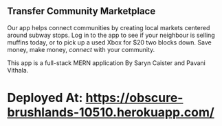 ## Transfer Community Marketplace

Our app helps connect communities by creating local markets centered around subway stops. Log in to the app to see if your neighbour is selling muffins today, or to pick up a used Xbox for $20 two blocks down. Save money, make money, *connect* with your community.

This app is a full-stack MERN application By Saryn Caister and Pavani Vithala.

# Deployed At: https://obscure-brushlands-10510.herokuapp.com/
